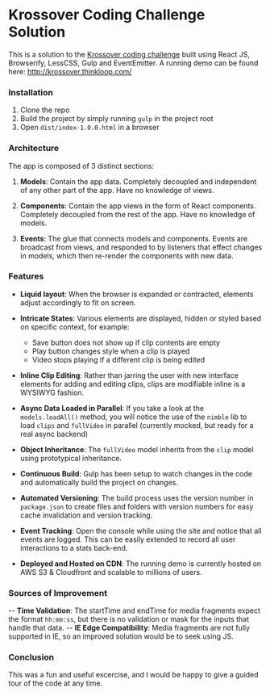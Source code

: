 # Krossover Coding Challenge Solution
This is a solution to the [Krossover coding challenge](coding-challenge.pdf) built using React JS, Browserify, LessCSS, Gulp and EventEmitter. A running demo can be found here: http://krossover.thinkloop.com/

### Installation
1. Clone the repo
2. Build the project by simply running `gulp` in the project root
3. Open `dist/index-1.0.0.html` in a browser

### Architecture
The app is composed of 3 distinct sections:

1. **Models**: Contain the app data. Completely decoupled and independent of any other part of the app. Have no knowledge of views.

2. **Components**: Contain the app views in the form of React components. Completely decoupled from the rest of the app. Have no knowledge of models.

3. **Events**: The glue that connects models and components. Events are broadcast from views, and responded to by listeners that effect changes in models, which then re-render the components with new data.

### Features
- **Liquid layout**: When the browser is expanded or contracted, elements adjust accordingly to fit on screen.
 
- **Intricate States**: Various elements are displayed, hidden or styled based on specific context, for example:
    - Save button does not show up if clip contents are empty
    - Play button changes style when a clip is played
    - Video stops playing if a different clip is being edited
     
- **Inline Clip Editing**: Rather than jarring the user with new interface elements for adding and editing clips, clips are modifiable inline is a WYSIWYG fashion.

- **Async Data Loaded in Parallel**: If you take a look at the `models.loadAll()` method, you will notice the use of the `nimble` lib to load `clips` and `fullVideo` in parallel (currently mocked, but ready for a real async backend)

- **Object Inheritance**: The `fullVideo` model inherits from the `clip` model using prototypical inheritance.

- **Continuous Build**: Gulp has been setup to watch changes in the code and automatically build the project on changes.

- **Automated Versioning**: The build process uses the version number in `package.json` to create files and folders with version numbers for easy cache invalidation and version tracking.

- **Event Tracking**: Open the console while using the site and notice that all events are logged. This can be easily extended to record all user interactions to a stats back-end.

- **Deployed and Hosted on CDN**: The running demo is currently hosted on AWS S3 & Cloudfront and scalable to millions of users.


### Sources of Improvement
-- **Time Validation**: The startTime and endTime for media fragments expect the format `hh:mm:ss`, but there is no validation or mask for the inputs that handle that data.
-- **IE Edge Compatibility**: Media fragments are not fully supported in IE, so an improved solution would be to seek using JS.

### Conclusion
This was a fun and useful excercise, and I would be happy to give a guided tour of the code at any time. 